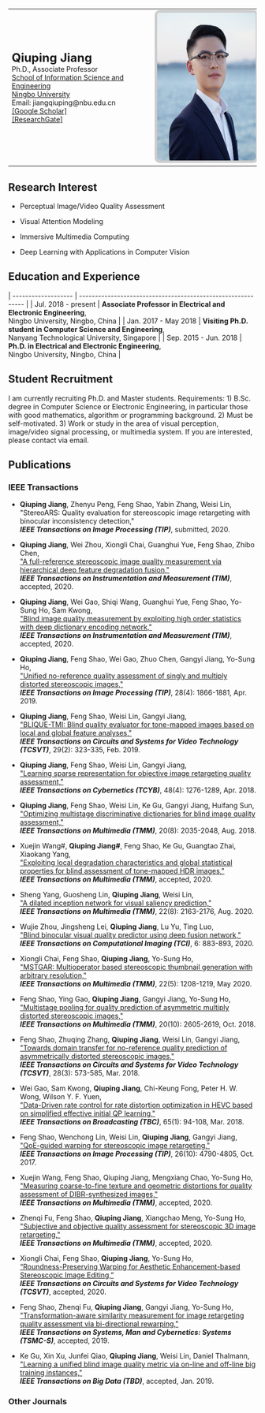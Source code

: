 <table class="cv">
  <tbody><tr>
    <td>
      <span class="blue_2"><font size="5"><strong>Qiuping Jiang</strong></font></span><br>
      Ph.D., Associate Professor<br>
      <a href="http://eecs.nbu.edu.cn/">School of Information Science and Engineering</a><br>
      <a href="http://www.nbu.edu.cn/">Ningbo University</a><br>
      Email: jiangqiuping@nbu.edu.cn<br>
      <a href="https://scholar.google.com/citations?user=PbPTiKYAAAAJ/">[Google Scholar]</a><br>
      <a href="https://www.researchgate.net/profile/Jiang_Qiuping4/">[ResearchGate]</a><br>
    </td>
    <td>
      <img src="picture.png" alt="Drawing" style="
      height: 300px;
      border: 5px solid #ccc;
      border-radius: 10px;
      -moz-border-radius: 10px;
      -khtml-border-radius: 10px;
      -webkit-border-radius: 10px;
      ">
    </td>
  </tr>
</tbody></table>

## Research Interest

* Perceptual Image/Video Quality Assessment

* Visual Attention Modeling

* Immersive Multimedia Computing

* Deep Learning with Applications in Computer Vision


## Education and Experience

| ------------------- | ------------------------------------------------------------ |
| Jul. 2018 - present | **Associate Professor in Electrical and Electronic Engineering**,  
Ningbo University, Ningbo, China |
| Jan. 2017 - May  2018 | **Visiting Ph.D. student in Computer Science and Engineering**,  
Nanyang Technological University, Singapore |
| Sep. 2015 - Jun. 2018 | **Ph.D. in Electrical and Electronic Engineering**,  
Ningbo University, Ningbo, China |

## Student Recruitment
I am currently recruiting Ph.D. and Master students. Requirements: 1) B.Sc. degree in Computer Science or Electronic Engineering, in particular those with good mathematics, algorithm or programming background. 2) Must be self-motivated. 3) Work or study in the area of visual perception, image/video signal processing, or multimedia system. If you are interested, please contact via email.

## Publications
### IEEE Transactions
*  **Qiuping Jiang**, Zhenyu Peng, Feng Shao, Yabin Zhang, Weisi Lin,  
   "StereoARS: Quality evaluation for stereoscopic image retargeting with binocular inconsistency detection,"  
   ***IEEE Transactions on Image Processing (TIP)***, submitted, 2020.

*  **Qiuping Jiang**, Wei Zhou, Xiongli Chai, Guanghui Yue, Feng Shao, Zhibo Chen,  
   ["A full-reference stereoscopic image quality measurement via hierarchical deep feature degradation fusion,"](https://ieeexplore.ieee.org/document/9127513)  
   ***IEEE Transactions on Instrumentation and Measurement (TIM)***, accepted, 2020.

*  **Qiuping Jiang**, Wei Gao, Shiqi Wang, Guanghui Yue, Feng Shao, Yo-Sung Ho, Sam Kwong,  
   ["Blind image quality measurement by exploiting high order statistics with deep dictionary encoding network,"](https://ieeexplore.ieee.org/document/9055066/)  
   ***IEEE Transactions on Instrumentation and Measurement (TIM)***, accepted, 2020.

*  **Qiuping Jiang**, Feng Shao, Wei Gao, Zhuo Chen, Gangyi Jiang, Yo-Sung Ho,  
   ["Unified no-reference quality assessment of singly and multiply distorted stereoscopic images,"](https://ieeexplore.ieee.org/document/8540445)  
   ***IEEE Transactions on Image Processing (TIP)***, 28(4): 1866-1881, Apr. 2019.

*  **Qiuping Jiang**, Feng Shao, Weisi Lin, Gangyi Jiang,  
   ["BLIQUE-TMI: Blind quality evaluator for tone-mapped images based on local and global feature analyses,"](https://ieeexplore.ieee.org/document/8214257/)  
   ***IEEE Transactions on Circuits and Systems for Video Technology (TCSVT)***, 29(2): 323-335, Feb. 2019.

*  **Qiuping Jiang**, Feng Shao, Weisi Lin, Gangyi Jiang,  
   ["Learning sparse representation for objective image retargeting quality assessment,"](https://ieeexplore.ieee.org/document/7898810/)  
   ***IEEE Transactions on Cybernetics (TCYB)***, 48(4): 1276-1289, Apr. 2018.

*  **Qiuping Jiang**, Feng Shao, Weisi Lin, Ke Gu, Gangyi Jiang, Huifang Sun,  
   ["Optimizing multistage discriminative dictionaries for blind image quality assessment,"](https://ieeexplore.ieee.org/document/8068275)  
   ***IEEE Transactions on Multimedia (TMM)***, 20(8): 2035-2048, Aug. 2018.

*  Xuejin Wang#, **Qiuping Jiang#**, Feng Shao, Ke Gu, Guangtao Zhai, Xiaokang Yang,  
["Exploiting local degradation characteristics and global statistical properties for blind assessment of tone-mapped HDR images,"](https://ieeexplore.ieee.org/document/9064671/)  
***IEEE Transactions on Multimedia (TMM)***, accepted, 2020.

*  Sheng Yang, Guosheng Lin, **Qiuping Jiang**, Weisi Lin,  
["A dilated inception network for visual saliency prediction,"](https://ieeexplore.ieee.org/document/8868198)  
***IEEE Transactions on Multimedia (TMM)***, 22(8): 2163-2176, Aug. 2020.

*  Wujie Zhou, Jingsheng Lei, **Qiuping Jiang**, Lu Yu, Ting Luo,  
["Blind binocular visual quality predictor using deep fusion network,"](https://ieeexplore.ieee.org/document/9093188/)  
***IEEE Transactions on Computational Imaging (TCI)***, 6: 883-893, 2020.

*  Xiongli Chai, Feng Shao, **Qiuping Jiang**, Yo-Sung Ho,  
["MSTGAR: Multioperator based stereoscopic thumbnail generation with arbitrary resolution,"](https://ieeexplore.ieee.org/document/8826244)  
***IEEE Transactions on Multimedia (TMM)***, 22(5): 1208-1219, May 2020.

*  Feng Shao, Ying Gao, **Qiuping Jiang**, Gangyi Jiang, Yo-Sung Ho,  
["Multistage pooling for quality prediction of asymmetric multiply distorted stereoscopic images,"](https://ieeexplore.ieee.org/document/8322312/)  
***IEEE Transactions on Multimedia (TMM)***, 20(10): 2605-2619, Oct. 2018.

*  Feng Shao, Zhuqing Zhang, **Qiuping Jiang**, Weisi Lin, Gangyi Jiang,  
["Towards domain transfer for no-reference quality prediction of asymmetrically distorted stereoscopic images,"](https://ieeexplore.ieee.org/document/7742366)  
***IEEE Transactions on Circuits and Systems for Video Technology (TCSVT)***, 28(3): 573-585, Mar. 2018.

*  Wei Gao, Sam Kwong, **Qiuping Jiang**, Chi-Keung Fong, Peter H. W. Wong, Wilson Y. F. Yuen,  
["Data-Driven rate control for rate distortion optimization in HEVC based on simplified effective initial QP learning,"](https://ieeexplore.ieee.org/document/8456843/)  
***IEEE Transactions on Broadcasting (TBC)***, 65(1): 94-108, Mar. 2018.

*  Feng Shao, Wenchong Lin, Weisi Lin, **Qiuping Jiang**, Gangyi Jiang,  
["QoE-guided warping for stereoscopic image retargeting,"](https://ieeexplore.ieee.org/document/7962290)  
***IEEE Transactions on Image Processing (TIP)***, 26(10): 4790-4805, Oct. 2017.

*  Xuejin Wang, Feng Shao, Qiuping Jiang, Mengxiang Chao, Yo-Sung Ho,  
["Measuring coarse-to-fine texture and geometric distortions for quality assessment of DIBR-synthesized images,"](https://ieeexplore.ieee.org/document/9091246)  
***IEEE Transactions on Multimedia (TMM)***, accepted, 2020.

*  Zhenqi Fu, Feng Shao, **Qiuping Jiang**, Xiangchao Meng, Yo-Sung Ho,  
["Subjective and objective quality assessment for stereoscopic 3D image retargeting,"](https://ieeexplore.ieee.org/document/9139288/)  
***IEEE Transactions on Multimedia (TMM)***, accepted, 2020.

*  Xiongli Chai, Feng Shao, **Qiuping Jiang**, Yo-Sung Ho,  
[“Roundness-Preserving Warping for Aesthetic Enhancement-based Stereoscopic Image Editing,”](https://ieeexplore.ieee.org/document/9144262/)  
***IEEE Transactions on Circuits and Systems for Video Technology (TCSVT)***, accepted, 2020.

*  Feng Shao, Zhenqi Fu, **Qiuping Jiang**, Gangyi Jiang, Yo-Sung Ho,  
["Transformation-aware similarity measurement for image retargeting quality assessment via bi-directional rewarping,"](https://ieeexplore.ieee.org/document/8736027)  
***IEEE Transactions on Systems, Man and Cybernetics: Systems (TSMC-S)***, accepted, 2019.

*  Ke Gu, Xin Xu, Junfei Qiao, **Qiuping Jiang**, Weisi Lin, Daniel Thalmann,  
["Learning a unified blind image quality metric via on-line and off-line big training instances,"](https://ieeexplore.ieee.org/document/8627983)  
***IEEE Transactions on Big Data (TBD)***, accepted, Jan. 2019.

### Other Journals
